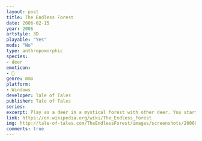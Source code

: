 ```yaml
---
layout: post
title: The Endless Forest
date: 2006-02-15
year: 2006
artstyle: 3D
playable: "Yes"
mods: "No"
type: anthropomorphic
species: 
- deer
emoticon:
- 🦌
genre: mmo
platform:
- Windows
developer: Tale of Tales
publisher: Tale of Tales
series: 
excerpt: Play as a deer in a mystical forest with other deer. You start off as a fawn and then grow up into a deer with antlers that you can decorate. You can only communicate with others through body language and deer calls. This game is more an artistic expression than a game, and the deer have human faces, giving them an uncanny but memorable vibe.
link: https://en.wikipedia.org/wiki/The_Endless_Forest
img: http://tale-of-tales.com/TheEndlessForest/images/screenshots/20060212_twingods3.jpg
comments: true
---
```



